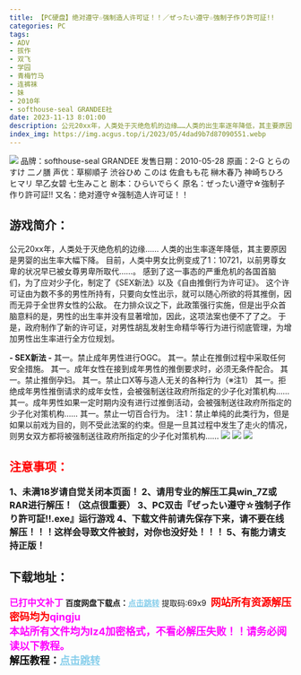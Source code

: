 ```yaml
---
title: 【PC硬盘】绝对遵守☆强制造人许可证！！／ぜったい遵守☆強制子作り許可証!!
categories: PC
tags:
- ADV
- 拔作
- 双飞
- 学园
- 青梅竹马
- 连裤袜
- 妹
- 2010年
- softhouse-seal GRANDEE社
date: 2023-11-13 8:01:00
description: 公元20xx年，人类处于灭绝危机的边缘……人类的出生率逐年降低，其主要原因是男婴的出生率大幅下降。目前，人类中男女比例变成了1：10721，以前男尊女卑的状况早已被女尊男卑所取代……。感到了这一事态的严重危机的各国首脑们，为了应对少子化，制定了《SEX新法》以及《自由推倒行为许可证》。这个许可证由为数不多的男性所持有，只要向女性出示，就可以随心所欲的将其推倒，因而无异于全世界女性的公敌。
index_img: https://img.acgus.top/i/2023/05/4dad9b7d87090551.webp
---
```

![](https://img.acgus.top/i/2023/05/4dad9b7d87090551.webp)
品牌：softhouse-seal GRANDEE
发售日期：2010-05-28
原画：2-G とらのすけ 二ノ膳
声优：草柳順子 渋谷ひめ このは 佐倉もも花 榊木春乃 神崎ちひろ ヒマリ 早乙女碧 七生みこと
剧本：ひらいでらく
原名：ぜったい遵守☆強制子作り許可証!!
又名：绝对遵守☆强制造人许可证！！

## 游戏简介：
公元20xx年，人类处于灭绝危机的边缘……
人类的出生率逐年降低，其主要原因是男婴的出生率大幅下降。
目前，人类中男女比例变成了1：10721，以前男尊女卑的状况早已被女尊男卑所取代……。
感到了这一事态的严重危机的各国首脑们，为了应对少子化，制定了《SEX新法》以及《自由推倒行为许可证》。
这个许可证由为数不多的男性所持有，只要向女性出示，就可以随心所欲的将其推倒，因而无异于全世界女性的公敌。
在力排众议之下，此政策强行实施，但是出乎众首脑意料的是，男性的出生率并没有显著增加，因此，这项法案也便不了了之。
于是，政府制作了新的许可证，对男性胡乱发射生命精华等行为进行彻底管理，为增加男性出生率进行全方位规划。

**- SEX新法 -**
其一。禁止成年男性进行OGC。
其一。禁止在推倒过程中采取任何安全措施。
其一。成年女性在接到成年男性的推倒要求时，必须无条件配合。
其一。禁止推倒孕妇。
其一。禁止口X等与造人无关的各种行为（※注1）
其一。拒绝成年男性推倒请求的成年女性，会被强制送往政府所指定的少子化对策机构……
其一。成年男性如果一定时期内没有进行过推倒活动，会被强制送往政府所指定的少子化对策机构……
其一。禁止一切百合行为。
注1：禁止单纯的此类行为，但是如果以前戏为目的，则不受此法案的约束。但是一旦其过程中发生了走火的情况，则男女双方都将被强制送往政府所指定的少子化对策机构……
![](https://img.acgus.top/i/2023/05/e4dc00ec4b090607.webp)
![](https://img.acgus.top/i/2023/05/96687aa15e090601.webp)
![](https://img.acgus.top/i/2023/05/54ad6c6760090556.webp)





## <font color=#FF0000 >注意事项：</font>
<font size=3><b>1、未满18岁请自觉关闭本页面！
2、请用专业的解压工具win_7Z或RAR进行解压！（这点很重要）
3、PC双击『ぜったい遵守☆強制子作り許可証!!.exe』运行游戏
4、下载文件前请先保存下来，请不要在线解压！！！这样会导致文件被封，对你也没好处！！！
5、有能力请支持正版！</b></font>

## 下载地址：
<font color=#FF00FF size=3><b>已打中文补丁</b></font>
<b>百度网盘下载点：</b><a href="https://pan.baidu.com/s/1JrFHZzvOCR3fwt1xvTC8XQ?pwd=69x9" style="color: #87CEEB;"><b>点击跳转</b></a> 提取码:69x9
<a style="padding: 0" href="https://post.qingju.org/AD/"><img style="max-width:100%" src="https://img.acgus.top/i/2024/07/478f689b8021d8d499ab43d21acf137a.gif" alt=""></a>
<b><font color=#FF0000 size=4>网站所有资源解压密码均为</b></font><b><font color=#FF00FF size=4>qingju</font><font color=#FF0000 ></font></b><br><b><font color=#FF00FF size=4>本站所有文件均为lz4加密格式，不看必解压失败！！请务必阅读以下教程。</b></font><br><b><font color=#000 size=4>解压教程：</b><a href="https://post.qingju.org/tutorial/000/" style="color: #87CEEB;"><b>点击跳转</b></a>
